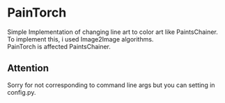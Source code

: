 PainTorch
===
Simple Implementation of changing line art to color art like PaintsChainer.  
To implement this, i used Image2Image algorithms.  
PainTorch is affected PaintsChainer.

## Attention
Sorry for not corresponding to command line args but you can setting in config.py.